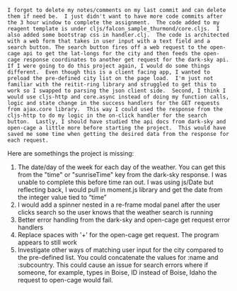 	I forgot to delete my notes/comments on my last commit and can delete them if need be.  I just didn't want to have more code commits after the 3 hour window to complete the assignment.  The code added to my reagent template is under cljs/falcon_sample_thurmond/core.cljs.  I also added some bootstrap css in handler.clj.  The code is architected with a web form that takes in user input with a text field and a search button. The search button fires off a web request to the open-cage api to get the lat-longs for the city and then feeds the open-cage response coordinates to another get request for the dark-sky api.
	If I were going to do this project again, I would do some things different.  Even though this is a client facing app, I wanted to preload the pre-defined city list on the page load.  I'm just not familiar with the reitit-ring library and struggled to get this to work so I swapped to parsing the json client side.  Second, I think I would use cljs-http and core.async instead of doing my function calls, logic and state change in the success handlers for the GET requests from ajax.core library.  This way I could used the response from the cljs-http to do my logic in the on-click handler for the search button.  Lastly, I should have studied the api docs from dark-sky and open-cage a little more before starting the project.  This would have saved me some time when getting the desired data from the response for each request.

Here are somethings the project is missing:
1) The date/day of the week for each day of the weather.  You can get this from the "time" or "sunriseTime" key from the dark-sky response.  I was unable to complete this before time ran out.  I was using js/Date but reflecting back, I would pull in moment.js library and get the date from the integer value tied to “time”
2) I would add a spinner nested in a re-frame modal panel after the user clicks search so the user knows that the weather search is running
3) Better error handling from the dark-sky and open-cage get request error handlers
4) Replace spaces with '+' for the open-cage get request.  The program appears to still work
5) Investigate other ways of matching user input for the city compared to the pre-defined list.  You could concatenate the values for :name and :subcountry.  This could cause an issue for search errors where if someone, for example, types in Boise, ID instead of Boise, Idaho the request to open-cage would fail.
